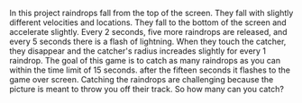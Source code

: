 In this project raindrops fall from the top of the screen. They fall with slightly different velocities and locations. They fall to the bottom of the screen and accelerate slightly. Every 2 seconds, five more raindrops are released, and every 5 seconds there is a flash of lightning. When they touch the catcher, they disappear and the catcher's radius increades slightly for every 1 raindrop. The goal of this game is to catch as many raindrops as you can within the time limit of 15 seconds. after the fifteen seconds it flashes to the game over screen. Catching the raindrops are challenging because the picture is meant to throw you off their track. So how many can you catch?
